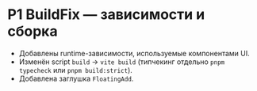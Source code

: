 # P1 BuildFix — зависимости и сборка
- Добавлены runtime-зависимости, используемые компонентами UI.
- Изменён script `build` -> `vite build` (типчекинг отдельно `pnpm typecheck` или `pnpm build:strict`).
- Добавлена заглушка `FloatingAdd`.
